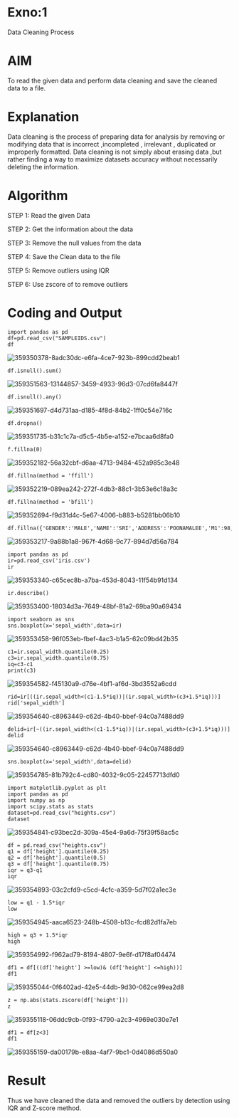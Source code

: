 # Exno:1
Data Cleaning Process

# AIM
To read the given data and perform data cleaning and save the cleaned data to a file.

# Explanation
Data cleaning is the process of preparing data for analysis by removing or modifying data that is incorrect ,incompleted , irrelevant , duplicated or improperly formatted. Data cleaning is not simply about erasing data ,but rather finding a way to maximize datasets accuracy without necessarily deleting the information.

# Algorithm
STEP 1: Read the given Data

STEP 2: Get the information about the data

STEP 3: Remove the null values from the data

STEP 4: Save the Clean data to the file

STEP 5: Remove outliers using IQR

STEP 6: Use zscore of to remove outliers

# Coding and Output
```
import pandas as pd
df=pd.read_csv("SAMPLEIDS.csv")
df
```
![359350378-8adc30dc-e6fa-4ce7-923b-899cdd2beab1](https://github.com/user-attachments/assets/39d687dc-4871-4a4d-a5de-0e03f0d5bdaf)

```
df.isnull().sum()
```
![359351563-13144857-3459-4933-96d3-07cd6fa8447f](https://github.com/user-attachments/assets/1abd3d7d-53b3-4066-872e-a06cec2dbffe)
```
df.isnull().any()
```
![359351697-d4d731aa-d185-4f8d-84b2-1ff0c54e716c](https://github.com/user-attachments/assets/a48f5789-6444-4df5-8ce8-2e328964a2b1)
```
df.dropna()
```
![359351735-b31c1c7a-d5c5-4b5e-a152-e7bcaa6d8fa0](https://github.com/user-attachments/assets/e5aa5c25-f732-4146-86f8-98e9b0961db2)
```
f.fillna(0)
```
![359352182-56a32cbf-d6aa-4713-9484-452a985c3e48](https://github.com/user-attachments/assets/c0ca3c63-5c23-47e3-b56d-0c119c0786d3)
```
df.fillna(method = 'ffill')
```
![359352219-089ea242-272f-4db3-88c1-3b53e6c18a3c](https://github.com/user-attachments/assets/f9451134-1e19-43ff-b77c-d7e9ac430bc3)
```
df.fillna(method = 'bfill')
```
![359352694-f9d31d4c-5e67-4006-b883-b5281bb06b10](https://github.com/user-attachments/assets/e1655994-2c5c-4e65-b820-0783b44b53cb)
```
df.fillna({'GENDER':'MALE','NAME':'SRI','ADDRESS':'POONAMALEE','M1':98,'M2':87,'M3':76,'M4':92,'TOTAL':305,'AVG':89.999999})
```
![359353217-9a88b1a8-967f-4d68-9c77-894d7d56a784](https://github.com/user-attachments/assets/bec96253-ff50-4898-bcf4-b7e9533a80ba)
```
import pandas as pd
ir=pd.read_csv('iris.csv')
ir
```
![359353340-c65cec8b-a7ba-453d-8043-11f54b91d134](https://github.com/user-attachments/assets/37ced75c-dee7-4ef0-9c7f-3fd452bf0f47)
```
ir.describe()
```
![359353400-18034d3a-7649-48bf-81a2-69ba90a69434](https://github.com/user-attachments/assets/e0ce049a-0bd2-4b91-b124-abfc79ce6286)
```
import seaborn as sns
sns.boxplot(x='sepal_width',data=ir)
```
![359353458-96f053eb-fbef-4ac3-b1a5-62c09bd42b35](https://github.com/user-attachments/assets/d942ccce-f2b7-41b0-b73f-019f0eb9fbbc)
```
c1=ir.sepal_width.quantile(0.25)
c3=ir.sepal_width.quantile(0.75)
iq=c3-c1
print(c3)
```
![359354582-f45130a9-d76e-4bf1-af6d-3bd3552a6cdd](https://github.com/user-attachments/assets/3ba00df8-5f9f-4e7c-bf32-2c96db2e2484)
```
rid=ir[((ir.sepal_width<(c1-1.5*iq))|(ir.sepal_width>(c3+1.5*iq)))]
rid['sepal_width']
```
![359354640-c8963449-c62d-4b40-bbef-94c0a7488dd9](https://github.com/user-attachments/assets/391bc27b-ee2f-4355-811a-5beaffeb7340)
```
delid=ir[~((ir.sepal_width<(c1-1.5*iq))|(ir.sepal_width>(c3+1.5*iq)))]
delid
```
![359354640-c8963449-c62d-4b40-bbef-94c0a7488dd9](https://github.com/user-attachments/assets/d8e2c3bd-84c1-49b4-8bd2-1cd2e953542f)
```
sns.boxplot(x='sepal_width',data=delid)
```
![359354785-81b792c4-cd80-4032-9c05-22457713dfd0](https://github.com/user-attachments/assets/bf893d14-7f27-401b-88fc-48cbcb3204ef)
```
import matplotlib.pyplot as plt
import pandas as pd
import numpy as np
import scipy.stats as stats
dataset=pd.read_csv("heights.csv")
dataset
```
![359354841-c93bec2d-309a-45e4-9a6d-75f39f58ac5c](https://github.com/user-attachments/assets/158c0d13-8ca8-4e33-8f14-1b14cb4e29e2)
```
df = pd.read_csv("heights.csv")
q1 = df['height'].quantile(0.25)
q2 = df['height'].quantile(0.5)
q3 = df['height'].quantile(0.75)
iqr = q3-q1
iqr
```
![359354893-03c2cfd9-c5cd-4cfc-a359-5d7f02a1ec3e](https://github.com/user-attachments/assets/7698de16-346c-46b2-bfd6-2b4bf7210e7c)
```
low = q1 - 1.5*iqr
low
```
![359354945-aaca6523-248b-4508-b13c-fcd82d1fa7eb](https://github.com/user-attachments/assets/c267156c-2aa9-4997-9563-0f1eeab31ed0)
```
high = q3 + 1.5*iqr
high
```
![359354992-f962ad79-8194-4807-9e6f-d17f8af04474](https://github.com/user-attachments/assets/71797e00-982d-4a5f-886f-142235614a28)
```
df1 = df[((df['height'] >=low)& (df['height'] <=high))]
df1
```
![359355044-0f6402ad-42e5-44db-9d30-062ce99ea2d8](https://github.com/user-attachments/assets/853beddb-b851-4e09-ba6b-0fd05f24d3e7)
```
z = np.abs(stats.zscore(df['height']))
z
```
![359355118-06ddc9cb-0f93-4790-a2c3-4969e030e7e1](https://github.com/user-attachments/assets/6fbe74b7-c9d6-404d-bb4d-63d6be74aa9d)
```
df1 = df[z<3]
df1
```
![359355159-da00179b-e8aa-4af7-9bc1-0d4086d550a0](https://github.com/user-attachments/assets/ea014d13-9a1b-49b8-85ce-043a7de9dc6f)






# Result
Thus we have cleaned the data and removed the outliers by detection using IQR and Z-score method.

